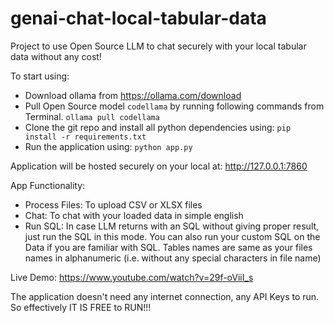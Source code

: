 # genai-chat-local-tabular-data
Project to use Open Source LLM to chat securely with your local tabular data without any cost!

To start using:
- Download ollama from https://ollama.com/download
- Pull Open Source model `codellama` by running following commands from Terminal.
    `ollama pull codellama`
- Clone the git repo and install all python dependencies using:
    `pip install -r requirements.txt`
- Run the application using:
    `python app.py`

Application will be hosted securely on your local at:
http://127.0.0.1:7860

App Functionality:
- Process Files: To upload CSV or XLSX files
- Chat: To chat with your loaded data in simple english
- Run SQL: In case LLM returns with an SQL without giving proper result, just run the SQL in this mode. You can also run your custom SQL on the Data if you are familiar with SQL. Tables names are same as your files names in alphanumeric (i.e. without any special characters in file name)

Live Demo: https://www.youtube.com/watch?v=29f-oViiI_s

The application doesn't need any internet connection, any API Keys to run. So effectively IT IS FREE to RUN!!!

